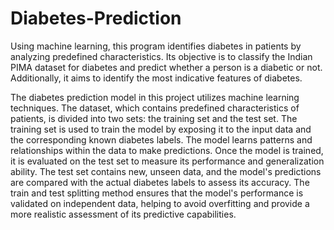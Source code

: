 # Diabetes-Prediction
Using machine learning, this program identifies diabetes in patients by analyzing predefined characteristics. Its objective is to classify the Indian PIMA dataset for diabetes and predict whether a person is a diabetic or not. Additionally, it aims to identify the most indicative features of diabetes.

The diabetes prediction model in this project utilizes machine learning techniques. The dataset, which contains predefined characteristics of patients, is divided into two sets: the training set and the test set. The training set is used to train the model by exposing it to the input data and the corresponding known diabetes labels. The model learns patterns and relationships within the data to make predictions. Once the model is trained, it is evaluated on the test set to measure its performance and generalization ability. The test set contains new, unseen data, and the model's predictions are compared with the actual diabetes labels to assess its accuracy. The train and test splitting method ensures that the model's performance is validated on independent data, helping to avoid overfitting and provide a more realistic assessment of its predictive capabilities.
